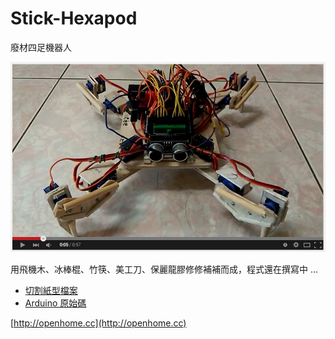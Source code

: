 # Stick-Hexapod

廢材四足機器人

[![廢材四足機器人](picture.jpg)](https://www.youtube.com/watch?v=Sq3oHFkE5Uk)

用飛機木、冰棒棍、竹筷、美工刀、保麗龍膠修修補補而成，程式還在撰寫中 …

- [切割紙型檔案](Hexapod.pdf)
- [Arduino 原始碼](src/Hexapod/Hexapod.ino) 

[http://openhome.cc](http://openhome.cc)